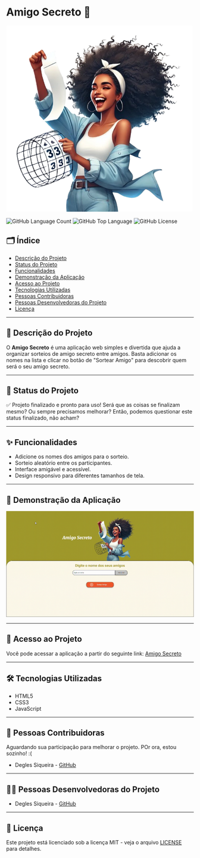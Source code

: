 # Amigo Secreto 🎉

![Capa do Projeto](assets/amigo-secreto-2-removebg-preview.png)

![GitHub Language Count](https://img.shields.io/github/languages/count/Degles/amigo-secreto-challenge)
![GitHub Top Language](https://img.shields.io/github/languages/top/Degles/amigo-secreto-challenge)
![GitHub License](https://img.shields.io/github/license/Degles/amigo-secreto-challenge)



## 🗂️ Índice
- [Descrição do Projeto](#descrição-do-projeto)
- [Status do Projeto](#status-do-projeto)
- [Funcionalidades](#funcionalidades)
- [Demonstração da Aplicação](#demonstração-da-aplicação)
- [Acesso ao Projeto](#acesso-ao-projeto)
- [Tecnologias Utilizadas](#tecnologias-utilizadas)
- [Pessoas Contribuidoras](#pessoas-contribuidoras)
- [Pessoas Desenvolvedoras do Projeto](#pessoas-desenvolvedoras-do-projeto)
- [Licença](#licença)

---

## 📖 Descrição do Projeto
O **Amigo Secreto** é uma aplicação web simples e divertida que ajuda a organizar sorteios de amigo secreto entre amigos. Basta adicionar os nomes na lista e clicar no botão de "Sortear Amigo" para descobrir quem será o seu amigo secreto.

---

## 🚀 Status do Projeto
✅ Projeto finalizado e pronto para uso! Será que as coisas se finalizam mesmo? Ou sempre precisamos melhorar? Então, podemos questionar este status finalizado, não acham?

---

## ✨ Funcionalidades
- Adicione os nomes dos amigos para o sorteio.
- Sorteio aleatório entre os participantes.
- Interface amigável e acessível.
- Design responsivo para diferentes tamanhos de tela.

---

## 🎥 Demonstração da Aplicação
![Sorteando um Amigo Secreto](assets/sorteando-amigo-secreto.GIF)

---

## 🔗 Acesso ao Projeto
Você pode acessar a aplicação a partir do seguinte link: [Amigo Secreto](https://degles.github.io/amigo-secreto-challenge/)

---

## 🛠️ Tecnologias Utilizadas
- HTML5
- CSS3
- JavaScript

---

## 🤝 Pessoas Contribuidoras
Aguardando sua participação para melhorar o projeto. POr ora, estou sozinho! :(
- Degles Siqueira - [GitHub](https://github.com/Degles)

---

## 👩‍💻 Pessoas Desenvolvedoras do Projeto
- Degles Siqueira - [GitHub](https://github.com/Degles)

---

## 📜 Licença
Este projeto está licenciado sob a licença MIT - veja o arquivo [LICENSE](LICENSE) para detalhes.

